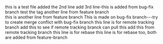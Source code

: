this is a test file
added the 2nd line 
add 3rd line-this is added from bug-fix branch
test the tag
another line from feature branch    
this is another line from feature branch 
This is made on bug-fix branch---try to create merge conflict with bug-fix branch
this line is for remote tracking branch
add this to see if remote tracking branck can pull this
add this from remote tracking branch
this line is for rebase
this line is for rebase too, both are added from feature-branch
